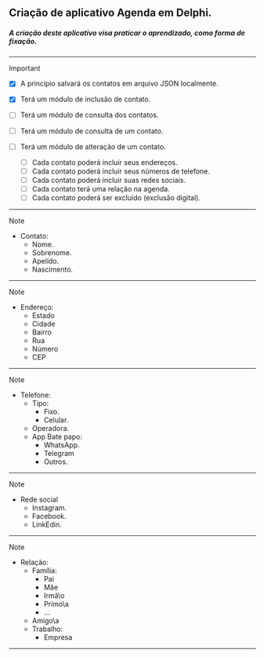 ## Criação de aplicativo Agenda em Delphi.

##### A criação deste aplicativo visa praticar o aprendizado, como forma de fixação.
---

> [!Important]
>  * [X] A princípio salvará os contatos em arquivo JSON localmente.
>
>	* [X] Terá um módulo de inclusão de contato.
>	* [ ] Terá um módulo de consulta dos contatos.
>	* [ ] Terá um módulo de consulta de um contato.
>	* [ ] Terá um módulo de alteração de um contato.
>
>		* [ ] Cada contato poderá incluir seus endereços.
>		* [ ] Cada contato poderá incluir seus números de telefone.
>		* [ ] Cada contato poderá incluir suas redes sociais.
>		* [ ] Cada contato terá uma relação na agenda.
>		* [ ] Cada contato poderá ser excluído (exclusão digital).
---
> [!Note]
> * Contato:
>	- Nome.
>	- Sobrenome.
>	- Apelido.
>	- Nascimento.
---
> [!Note]
> * Endereço:
>	- Estado
>	- Cidade
>	- Bairro
>	- Rua
>	- Número
>	- CEP
---
> [!Note]
> * Telefone:
>	- Tipo:
>		- Fixo.
>		- Celular.
>	* Operadora.
>	* App Bate papo:
>		- WhatsApp.
>		- Telegram
>		- Outros.
---
> [!Note]
> * Rede social
>	- Instagram.
>	- Facebook.
>	- LinkEdin.
---
> [!Note]
> * Relação:
>	- Família:
>		- Pai
>		- Mãe
>		- Irmã\o
>		- Primo\a
>		- ...
>	- Amigo\a
>	- Trabalho:
>		- Empresa
---
